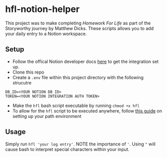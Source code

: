 # hfl-notion-helper

This project was to make completing _Homework For Life_ as part of the Storyworthy journey by Matthew Dicks. 
These scripts allows you to add your daily entry to a Notion workspace.

## Setup
- Follow the offical Notion developer docs [here](https://developers.notion.com/docs/getting-started) to get the integration set up.
- Clone this repo
- Create a `.env` file within this project directory with the following strucutre
```
DB_ID=<YOUR NOTION DB ID>
TOKEN=<YOUR NOTION INTEGRATION AUTH TOKEN>
```
- Make the `hfl` bash script executable by running `chmod +x hfl`
- To allow for the `hfl` script to be executed anywhere, follow [this guide](https://gist.github.com/nex3/c395b2f8fd4b02068be37c961301caa7) on 
setting up your path environment

## Usage
Simply run `hfl 'your log entry'`. NOTE the importance of `'`. Using `"` will cause bash to interpret special characters within your input.
